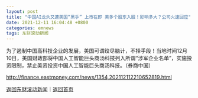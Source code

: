 ```yaml
---
layout: post
title: "中国AI龙头又遭美国“黑手” 上市在即 美多个股东入股！影响多大？公司火速回应"
date: 2021-12-11 16:04:48 +0800
categories: emnews
tags: 东财滚动新闻
---
```


为了遏制中国高科技企业的发展，美国可谓绞尽脑计，不择手段！当地时间12月10日，美国财政部将中国人工智能巨头商汤科技列入所谓“涉军企业名单”，实施投资限制，禁止美资投资中国人工智能巨头商汤科技。（券商中国）

<http://finance.eastmoney.com/news/1354,202112112210652819.html>

[返回东财滚动新闻](//finews.withounder.com/emnews/)｜[返回首页](//finews.withounder.com/)